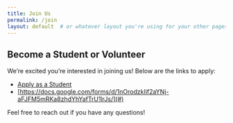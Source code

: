 ```yaml
---
title: Join Us
permalink: /join
layout: default  # or whatever layout you're using for your other pages
---
```

## Become a Student or Volunteer

We’re excited you’re interested in joining us! Below are the links to apply:

- [Apply as a Student](#) <!-- replace with actual link -->
- [https://docs.google.com/forms/d/1nOrodzkIif2aYNj-aFJFM5mRKa8zhdYhYafTrU1lrJs/](#) <!-- replace with actual link -->

Feel free to reach out if you have any questions!
